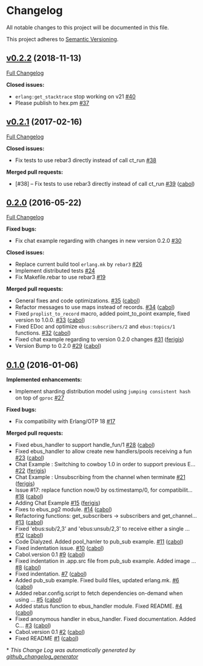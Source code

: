 # Changelog

All notable changes to this project will be documented in this file.

This project adheres to [Semantic Versioning](https://semver.org/spec/v2.0.0.html).

## [v0.2.2](https://github.com/cabol/erlbus/tree/v0.2.2) (2018-11-13)

[Full Changelog](https://github.com/cabol/erlbus/compare/v0.2.1...v0.2.2)

**Closed issues:**

- `erlang:get_stacktrace` stop working on v21
  [#40](https://github.com/cabol/erlbus/issues/40)
- Please publish to hex.pm
  [#37](https://github.com/cabol/erlbus/issues/37)

## [v0.2.1](https://github.com/cabol/erlbus/tree/v0.2.1) (2017-02-16)

[Full Changelog](https://github.com/cabol/erlbus/compare/0.2.0...v0.2.1)

**Closed issues:**

- Fix tests to use rebar3 directly instead of call ct_run
  [#38](https://github.com/cabol/erlbus/issues/38)

**Merged pull requests:**

- [#38] – Fix tests to use rebar3 directly instead of call ct_run
  [#39](https://github.com/cabol/erlbus/pull/39) ([cabol](https://github.com/cabol))

## [0.2.0](https://github.com/cabol/erlbus/tree/0.2.0) (2016-05-22)

[Full Changelog](https://github.com/cabol/erlbus/compare/0.1.0...0.2.0)

**Fixed bugs:**

- Fix chat example regarding with changes in new version 0.2.0
  [#30](https://github.com/cabol/erlbus/issues/30)

**Closed issues:**

- Replace current build tool `erlang.mk` by `rebar3`
  [#26](https://github.com/cabol/erlbus/issues/26)
- Implement distributed tests [#24](https://github.com/cabol/erlbus/issues/24)
- Fix Makefile.rebar to use rebar3 [#19](https://github.com/cabol/erlbus/issues/19)

**Merged pull requests:**

- General fixes and code optimizations.
  [#35](https://github.com/cabol/erlbus/pull/35) ([cabol](https://github.com/cabol))
- Refactor messages to use maps instead of records.
  [#34](https://github.com/cabol/erlbus/pull/34) ([cabol](https://github.com/cabol))
- Fixed `proplist_to_record` macro, added point_to_point example, fixed version
  to 1.0.0.
  [#33](https://github.com/cabol/erlbus/pull/33) ([cabol](https://github.com/cabol))
- Fixed EDoc and optimize `ebus:subscribers/2` and `ebus:topics/1` functions.
  [#32](https://github.com/cabol/erlbus/pull/32) ([cabol](https://github.com/cabol))
- Fixed chat example regarding to version 0.2.0 changes
  [#31](https://github.com/cabol/erlbus/pull/31) ([ferigis](https://github.com/ferigis))
- Version Bump to 0.2.0
  [#29](https://github.com/cabol/erlbus/pull/29) ([cabol](https://github.com/cabol))

## [0.1.0](https://github.com/cabol/erlbus/tree/0.1.0) (2016-01-06)

**Implemented enhancements:**

- Implement sharding distribution model using `jumping consistent hash` on top
  of `gproc`
  [#27](https://github.com/cabol/erlbus/issues/27)

**Fixed bugs:**

- Fix compatibility with Erlang/OTP 18
  [#17](https://github.com/cabol/erlbus/issues/17)

**Merged pull requests:**

- Fixed ebus_handler to support handle_fun/1
  [#28](https://github.com/cabol/erlbus/pull/28) ([cabol](https://github.com/cabol))
- Fixed ebus_handler to allow create new handlers/pools receiving a fun
  [#23](https://github.com/cabol/erlbus/pull/23) ([cabol](https://github.com/cabol))
- Chat Example : Switching to cowboy 1.0 in order to support previous E…
  [#22](https://github.com/cabol/erlbus/pull/22) ([ferigis](https://github.com/ferigis))
- Chat Example : Unsubscribing from the channel when terminate
  [#21](https://github.com/cabol/erlbus/pull/21) ([ferigis](https://github.com/ferigis))
- Issue \#17: replace function now/0 by os:timestamp/0, for compatibilit…
  [#18](https://github.com/cabol/erlbus/pull/18) ([cabol](https://github.com/cabol))
- Adding Chat Example [#15](https://github.com/cabol/erlbus/pull/15) ([ferigis](https://github.com/ferigis))
- Fixes to ebus_pg2 module.
  [#14](https://github.com/cabol/erlbus/pull/14) ([cabol](https://github.com/cabol))
- Refactoring functions: get_subscribers -\> subscribers and get_channel…
  [#13](https://github.com/cabol/erlbus/pull/13) ([cabol](https://github.com/cabol))
- Fixed 'ebus:sub/2,3' and 'ebus:unsub/2,3' to receive either a single …
  [#12](https://github.com/cabol/erlbus/pull/12) ([cabol](https://github.com/cabol))
- Code Dialyzed. Added pool_hanler to pub_sub example.
  [#11](https://github.com/cabol/erlbus/pull/11) ([cabol](https://github.com/cabol))
- Fixed indentation issue.
  [#10](https://github.com/cabol/erlbus/pull/10) ([cabol](https://github.com/cabol))
- Cabol.version 0.1
  [#9](https://github.com/cabol/erlbus/pull/9) ([cabol](https://github.com/cabol))
- Fixed indentation in .app.src file from pub_sub example. Added image …
  [#8](https://github.com/cabol/erlbus/pull/8) ([cabol](https://github.com/cabol))
- Fixed indentation.
  [#7](https://github.com/cabol/erlbus/pull/7) ([cabol](https://github.com/cabol))
- Added pub_sub example. Fixed build files, updated erlang.mk.
  [#6](https://github.com/cabol/erlbus/pull/6) ([cabol](https://github.com/cabol))
- Added rebar.config.script to fetch dependencies on-demand when using …
  [#5](https://github.com/cabol/erlbus/pull/5) ([cabol](https://github.com/cabol))
- Added status function to ebus_handler module. Fixed README.
  [#4](https://github.com/cabol/erlbus/pull/4) ([cabol](https://github.com/cabol))
- Fixed anonymous handler in ebus_handler. Fixed documentation. Added C…
  [#3](https://github.com/cabol/erlbus/pull/3) ([cabol](https://github.com/cabol))
- Cabol.version 0.1
  [#2](https://github.com/cabol/erlbus/pull/2) ([cabol](https://github.com/cabol))
- Fixed README
  [#1](https://github.com/cabol/erlbus/pull/1) ([cabol](https://github.com/cabol))



\* *This Change Log was automatically generated by [github_changelog_generator](https://github.com/skywinder/Github-Changelog-Generator)*